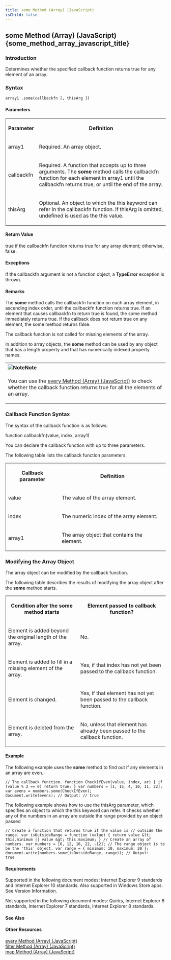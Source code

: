 ```yaml
---
title: some Method (Array) (JavaScript)
isChild: false
---
```


## some Method (Array) (JavaScript) {some_method_array_javascript_title}

### Introduction 

 Determines whether the specified callback function returns true for any element of an array.

### Syntax 

```
array1 .some(callbackfn [, thisArg ])
```

#### Parameters 

<div id="parametersSection" class="section" name="collapseableSection" style="">
  <div class="caption"></div>
  <div class="tableSection">
    <table width="50%" cellspacing="2" cellpadding="5" frame="lhs">
      <tr>
        <th>
          <p xmlns:util="util">
            Parameter
          </p>
        </th>
        <th>
          <p xmlns:util="util">
            Definition
          </p>
        </th>
      </tr>
      <tr>
        <td>
          <p xmlns:util="util">
            <span class="parameter" sdata="paramReference">array1</span>
          </p>
        </td>
        <td>
          <p xmlns:util="util">
            Required. An array object.
          </p>
        </td>
      </tr>
      <tr>
        <td>
          <p xmlns:util="util">
            <span class="parameter" sdata="paramReference">callbackfn</span>
          </p>
        </td>
        <td>
          <p xmlns:util="util">
            Required. A function that accepts up to three arguments. The <b>some</b> method calls the <span class="parameter" sdata="paramReference">callbackfn</span> function for each element in
            <span class="parameter" sdata="paramReference">array1</span> until the <span class="parameter" sdata="paramReference">callbackfn</span> returns <span sdata="langKeyword" value=
            "true"><span class="keyword">true</span></span>, or until the end of the array.
          </p>
        </td>
      </tr>
      <tr>
        <td>
          <p xmlns:util="util">
            <span class="parameter" sdata="paramReference">thisArg</span>
          </p>
        </td>
        <td>
          <p xmlns:util="util">
            Optional. An object to which the <span sdata="langKeyword" value="this"><span class="keyword">this</span></span> keyword can refer in the <span class="parameter" sdata=
            "paramReference">callbackfn</span> function. If <span class="parameter" sdata="paramReference">thisArg</span> is omitted, <span sdata="langKeyword" value="undefined"><span class=
            "keyword">undefined</span></span> is used as the <span sdata="langKeyword" value="this"><span class="keyword">this</span></span> value.
          </p>
        </td>
      </tr>
    </table>
  </div>
</div>

#### Return Value 

<div id="returnValueSection" class="section" name="collapseableSection" style="">
  <p xmlns:util="util">
    <span sdata="langKeyword" value="true"><span class="keyword">true</span></span> if the <span class="parameter" sdata="paramReference">callbackfn</span> function returns <span sdata="langKeyword"
    value="true"><span class="keyword">true</span></span> for any array element; otherwise, <span sdata="langKeyword" value="false"><span class="keyword">false</span></span>.
  </p>
</div>

#### Exceptions 

<div id="ddueExceptionsSection" class="section" name="collapseableSection" style="">
  <p xmlns:util="util">
    If the <span class="parameter" sdata="paramReference">callbackfn</span> argument is not a function object, a <b>TypeError</b> exception is thrown.
  </p>
</div>

#### Remarks 

<div id="languageReferenceRemarksSection" class="section" name="collapseableSection" style="">
  <p xmlns:util="util">
    The <b>some</b> method calls the <span class="parameter" sdata="paramReference">callbackfn</span> function on each array element, in ascending index order, until the <span class="parameter"
    sdata="paramReference">callbackfn</span> function returns <span sdata="langKeyword" value="true"><span class="keyword">true</span></span>. If an element that causes <span class="parameter" sdata=
    "paramReference">callbackfn</span> to return <span sdata="langKeyword" value="true"><span class="keyword">true</span></span> is found, the <span sdata="langKeyword" value="some"><span class=
    "keyword">some</span></span> method immediately returns <span sdata="langKeyword" value="true"><span class="keyword">true</span></span>. If the callback does not return <span sdata="langKeyword"
    value="true"><span class="keyword">true</span></span> on any element, the <span sdata="langKeyword" value="some"><span class="keyword">some</span></span> method returns <span sdata="langKeyword"
    value="false"><span class="keyword">false</span></span>.
  </p>
  <p xmlns:util="util">
    The callback function is not called for missing elements of the array.
  </p>
  <p xmlns:util="util">
    In addition to array objects, the <b>some</b> method can be used by any object that has a <span sdata="langKeyword" value="length"><span class="keyword">length</span></span> property and that has
    numerically indexed property names.
  </p>
  <div class="alert">
    <table width="100%" cellspacing="0" cellpadding="0">
      <tr>
        <th align="left">
          <img class="note" alt="Note" title="Note" src="../icons/alert_note.gif" /><b>Note</b>
        </th>
      </tr>
      <tr>
        <td>
          <p xmlns:util="util">
            You can use the <span sdata="link"><a href="dc4ee2f8-fb9e-4c9f-af5a-fe836e40ddd1.htm">every Method (Array) (JavaScript)</a></span> to check whether the callback function returns
            <span sdata="langKeyword" value="true"><span class="keyword">true</span></span> for all the elements of an array.
          </p>
        </td>
      </tr>
    </table>
  </div>
  <h3 class="subHeading">
    Callback Function Syntax
  </h3>
  <div class="subsection">
    <p xmlns:util="util">
      The syntax of the callback function is as follows:
    </p>
    <p xmlns:util="util">
      <span class="code">function callbackfn(value, index, array1)</span>
    </p>
    <p xmlns:util="util">
      You can declare the callback function with up to three parameters.
    </p>
    <p xmlns:util="util">
      The following table lists the callback function parameters.
    </p>
    <div class="caption"></div>
    <div class="tableSection">
      <table width="50%" cellspacing="2" cellpadding="5" frame="lhs">
        <tr>
          <th>
            <p xmlns:util="util">
              Callback parameter
            </p>
          </th>
          <th>
            <p xmlns:util="util">
              Definition
            </p>
          </th>
        </tr>
        <tr>
          <td>
            <p xmlns:util="util">
              <span class="parameter" sdata="paramReference">value</span>
            </p>
          </td>
          <td>
            <p xmlns:util="util">
              The value of the array element.
            </p>
          </td>
        </tr>
        <tr>
          <td>
            <p xmlns:util="util">
              <span class="parameter" sdata="paramReference">index</span>
            </p>
          </td>
          <td>
            <p xmlns:util="util">
              The numeric index of the array element.
            </p>
          </td>
        </tr>
        <tr>
          <td>
            <p xmlns:util="util">
              <span class="parameter" sdata="paramReference">array1</span>
            </p>
          </td>
          <td>
            <p xmlns:util="util">
              The array object that contains the element.
            </p>
          </td>
        </tr>
      </table>
    </div>
  </div>
  <h3 class="subHeading">
    Modifying the Array Object
  </h3>
  <div class="subsection">
    <p xmlns:util="util">
      The array object can be modified by the callback function.
    </p>
    <p xmlns:util="util">
      The following table describes the results of modifying the array object after the <b>some</b> method starts.
    </p>
    <div class="caption"></div>
    <div class="tableSection">
      <table width="50%" cellspacing="2" cellpadding="5" frame="lhs">
        <tr>
          <th>
            <p xmlns:util="util">
              Condition after the <b>some</b> method starts
            </p>
          </th>
          <th>
            <p xmlns:util="util">
              Element passed to callback function?
            </p>
          </th>
        </tr>
        <tr>
          <td>
            <p xmlns:util="util">
              Element is added beyond the original length of the array.
            </p>
          </td>
          <td>
            <p xmlns:util="util">
              No.
            </p>
          </td>
        </tr>
        <tr>
          <td>
            <p xmlns:util="util">
              Element is added to fill in a missing element of the array.
            </p>
          </td>
          <td>
            <p xmlns:util="util">
              Yes, if that index has not yet been passed to the callback function.
            </p>
          </td>
        </tr>
        <tr>
          <td>
            <p xmlns:util="util">
              Element is changed.
            </p>
          </td>
          <td>
            <p xmlns:util="util">
              Yes, if that element has not yet been passed to the callback function.
            </p>
          </td>
        </tr>
        <tr>
          <td>
            <p xmlns:util="util">
              Element is deleted from the array.
            </p>
          </td>
          <td>
            <p xmlns:util="util">
              No, unless that element has already been passed to the callback function.
            </p>
          </td>
        </tr>
      </table>
    </div>
  </div>
</div>

#### Example 

<p xmlns:util="util">
  The following example uses the <b>some</b> method to find out if any elements in an array are even.
</p>

```
// The callback function. function CheckIfEven(value, index, ar) { if (value % 2 == 0) return true; } var numbers = [1, 15, 4, 10, 11, 22]; var evens = numbers.some(CheckIfEven);
document.write(evens); // Output: // true
```

<p xmlns:util="util">
  The following example shows how to use the <span class="parameter" sdata="paramReference">thisArg</span> parameter, which specifies an object to which the <span sdata="langKeyword" value=
  "this"><span class="keyword">this</span></span> keyword can refer. It checks whether any of the numbers in an array are outside the range provided by an object passed
</p>

```
// Create a function that returns true if the value is // outside the range. var isOutsideRange = function (value) { return value &lt; this.minimum || value &gt; this.maximum; } // Create an array of
numbers. var numbers = [6, 12, 16, 22, -12]; // The range object is to be the 'this' object. var range = { minimum: 10, maximum: 20 }; document.write(numbers.some(isOutsideRange, range)); // Output:
true
```

#### Requirements 

<div id="requirementsTitleSection" class="section" name="collapseableSection" style="">
  <p xmlns:util="util"></p>
  <p>
    Supported in the following document modes: Internet Explorer 9 standards and Internet Explorer 10 standards. Also supported in Windows Store apps. See Version Information.
  </p>
  <p>
    Not supported in the following document modes: Quirks, Internet Explorer 6 standards, Internet Explorer 7 standards, Internet Explorer 8 standards.
  </p>
</div>

#### See Also 

<div id="seeAlsoSection" class="section" name="collapseableSection" style="">
  <h4 class="subHeading">
    Other Resources
  </h4>
  <div class="seeAlsoStyle">
    <span sdata="link" xmlns:util="util"><a href="dc4ee2f8-fb9e-4c9f-af5a-fe836e40ddd1.htm">every Method (Array) (JavaScript)</a></span>
  </div>
  <div class="seeAlsoStyle">
    <span sdata="link" xmlns:util="util"><a href="1d260370-9e6e-43fc-870f-2d35850db7ee.htm">filter Method (Array) (JavaScript)</a></span>
  </div>
  <div class="seeAlsoStyle">
    <span sdata="link" xmlns:util="util"><a href="500dc4f8-d73d-4a28-a5b8-c9bd5674ea36.htm">map Method (Array) (JavaScript)</a></span>
  </div>
</div>

